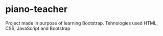# piano-teacher
Project made in purpose of learning Bootstrap. Tehnologies used HTML, CSS, JavaScript and Bootstrap

